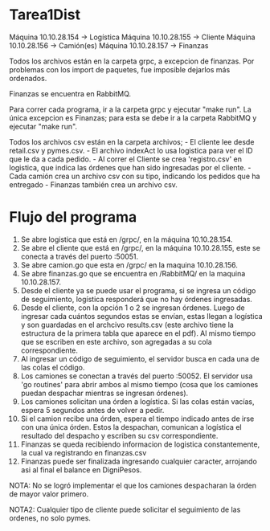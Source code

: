 # Tarea1Dist

Máquina 10.10.28.154 -> Logística
Máquina 10.10.28.155 -> Cliente
Máquina 10.10.28.156 -> Camión(es)
Máquina 10.10.28.157 -> Finanzas

Todos los archivos están en la carpeta grpc, a excepcion de finanzas. Por problemas con los import de paquetes, fue imposible dejarlos más ordenados.

Finanzas se encuentra en RabbitMQ.

Para correr cada programa, ir a la carpeta grpc y ejecutar "make run". La única excepcion es Finanzas; para esta se debe ir a la carpeta RabbitMQ y ejecutar "make run".

Todos los archivos csv están en la carpeta archivos; 
	- El cliente lee desde retail.csv y pymes.csv. 
	- El archivo indexAct lo usa logistica para ver el ID que le da a cada pedido. 
	- Al correr el Cliente se crea 'registro.csv' en logistica, que indica las órdenes que han sido ingresadas por el cliente. 
	- Cada camión crea un archivo csv con su tipo, indicando los pedidos que ha entregado
	- Finanzas también crea un archivo csv.
 
 # Flujo del programa
 
 1) Se abre logistica que está en /grpc/, en la máquina 10.10.28.154.
 2) Se abre el cliente que está en /grpc/, en la máquina 10.10.28.155, este se conecta a través del puerto :50051.
 3) Se abre camion.go que esta en /grpc/ en la maquina 10.10.28.156.
 4) Se abre finanzas.go que se encuentra en /RabbitMQ/ en la maquina 10.10.28.157.
 5) Desde el cliente ya se puede usar el programa, si se ingresa un código de seguimiento, logística responderá que no hay órdenes ingresadas.
 6) Desde el cliente, con la opción 1 o 2 se ingresan órdenes. Luego de ingresar cada cuántos segundos estas se envían, estas llegan a logística y son guardadas en el archcivo results.csv (este archivo tiene la estructura de la primera tabla que aparece en el pdf). Al mismo tiempo que se escriben en este archivo, son agregadas a su cola correspondiente.
 7) Al ingresar un código de seguimiento, el servidor busca en cada una de las colas el código.
 8) Los camiones se conectan a través del puerto :50052. El servidor usa 'go routines' para abrir ambos al mismo tiempo (cosa que los camiones puedan despachar mientras se ingresan órdenes).
 9) Los camiones solicitan una órden a logística. Si las colas están vacías, espera 5 segundos antes de volver a pedir.
 10) Si el camion recibe una órden, espera el tiempo indicado antes de irse con una única órden. Estos la despachan, comunican a logística el resultado del despacho y escriben su csv correspondiente.
 11) Finanzas se queda recibiendo informacion de logistica constantemente, la cual va registrando en finanzas.csv
 12) Finanzas puede ser finalizada ingresando cualquier caracter, arrojando asi al final el balance en DigniPesos.

NOTA: No se logró implementar el que los camiones despacharan la órden de mayor valor primero.

NOTA2: Cualquier tipo de cliente puede solicitar el seguimiento de las ordenes, no solo pymes.
 
